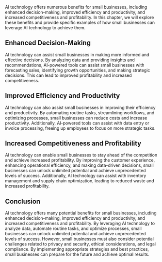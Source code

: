 
AI technology offers numerous benefits for small businesses, including enhanced decision-making, improved efficiency and productivity, and increased competitiveness and profitability. In this chapter, we will explore these benefits and provide specific examples of how small businesses can leverage AI technology to achieve them.

Enhanced Decision-Making
------------------------

AI technology can assist small businesses in making more informed and effective decisions. By analyzing data and providing insights and recommendations, AI-powered tools can assist small businesses with forecasting sales, identifying growth opportunities, and making strategic decisions. This can lead to improved profitability and increased competitiveness.

Improved Efficiency and Productivity
------------------------------------

AI technology can also assist small businesses in improving their efficiency and productivity. By automating routine tasks, streamlining workflows, and optimizing processes, small businesses can reduce costs and increase productivity. Additionally, AI-powered tools can assist with data entry or invoice processing, freeing up employees to focus on more strategic tasks.

Increased Competitiveness and Profitability
-------------------------------------------

AI technology can enable small businesses to stay ahead of the competition and achieve increased profitability. By improving the customer experience, enhancing operational efficiency, and making data-driven decisions, small businesses can unlock unlimited potential and achieve unprecedented levels of success. Additionally, AI technology can assist with inventory management and supply chain optimization, leading to reduced waste and increased profitability.

Conclusion
----------

AI technology offers many potential benefits for small businesses, including enhanced decision-making, improved efficiency and productivity, and increased competitiveness and profitability. By leveraging AI technology to analyze data, automate routine tasks, and optimize processes, small businesses can unlock unlimited potential and achieve unprecedented levels of success. However, small businesses must also consider potential challenges related to privacy and security, ethical considerations, and legal compliance. By implementing appropriate strategies and best practices, small businesses can prepare for the future and achieve optimal results.
